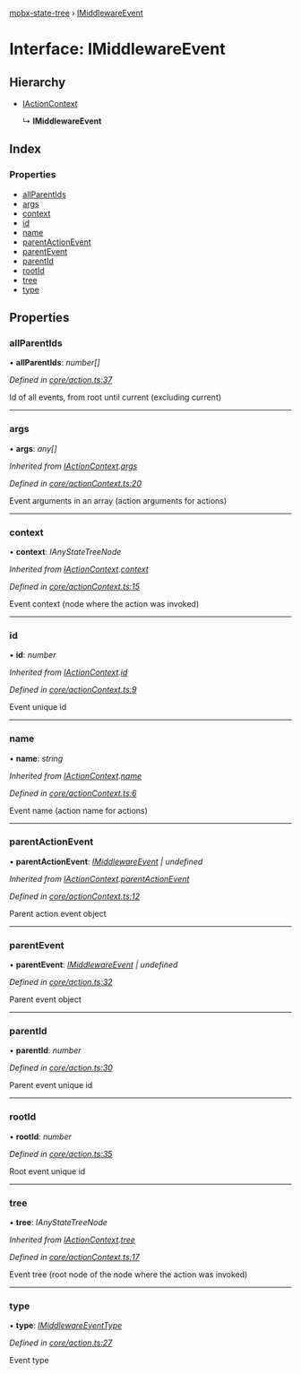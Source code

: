 [mobx-state-tree](../README.md) › [IMiddlewareEvent](imiddlewareevent.md)

# Interface: IMiddlewareEvent

## Hierarchy

* [IActionContext](iactioncontext.md)

  ↳ **IMiddlewareEvent**

## Index

### Properties

* [allParentIds](imiddlewareevent.md#allparentids)
* [args](imiddlewareevent.md#args)
* [context](imiddlewareevent.md#context)
* [id](imiddlewareevent.md#id)
* [name](imiddlewareevent.md#name)
* [parentActionEvent](imiddlewareevent.md#parentactionevent)
* [parentEvent](imiddlewareevent.md#parentevent)
* [parentId](imiddlewareevent.md#parentid)
* [rootId](imiddlewareevent.md#rootid)
* [tree](imiddlewareevent.md#tree)
* [type](imiddlewareevent.md#type)

## Properties

###  allParentIds

• **allParentIds**: *number[]*

*Defined in [core/action.ts:37](https://github.com/mobxjs/mobx-state-tree/blob/6b966be0/packages/mobx-state-tree/src/core/action.ts#L37)*

Id of all events, from root until current (excluding current)

___

###  args

• **args**: *any[]*

*Inherited from [IActionContext](iactioncontext.md).[args](iactioncontext.md#args)*

*Defined in [core/actionContext.ts:20](https://github.com/mobxjs/mobx-state-tree/blob/6b966be0/packages/mobx-state-tree/src/core/actionContext.ts#L20)*

Event arguments in an array (action arguments for actions)

___

###  context

• **context**: *IAnyStateTreeNode*

*Inherited from [IActionContext](iactioncontext.md).[context](iactioncontext.md#context)*

*Defined in [core/actionContext.ts:15](https://github.com/mobxjs/mobx-state-tree/blob/6b966be0/packages/mobx-state-tree/src/core/actionContext.ts#L15)*

Event context (node where the action was invoked)

___

###  id

• **id**: *number*

*Inherited from [IActionContext](iactioncontext.md).[id](iactioncontext.md#id)*

*Defined in [core/actionContext.ts:9](https://github.com/mobxjs/mobx-state-tree/blob/6b966be0/packages/mobx-state-tree/src/core/actionContext.ts#L9)*

Event unique id

___

###  name

• **name**: *string*

*Inherited from [IActionContext](iactioncontext.md).[name](iactioncontext.md#name)*

*Defined in [core/actionContext.ts:6](https://github.com/mobxjs/mobx-state-tree/blob/6b966be0/packages/mobx-state-tree/src/core/actionContext.ts#L6)*

Event name (action name for actions)

___

###  parentActionEvent

• **parentActionEvent**: *[IMiddlewareEvent](imiddlewareevent.md) | undefined*

*Inherited from [IActionContext](iactioncontext.md).[parentActionEvent](iactioncontext.md#parentactionevent)*

*Defined in [core/actionContext.ts:12](https://github.com/mobxjs/mobx-state-tree/blob/6b966be0/packages/mobx-state-tree/src/core/actionContext.ts#L12)*

Parent action event object

___

###  parentEvent

• **parentEvent**: *[IMiddlewareEvent](imiddlewareevent.md) | undefined*

*Defined in [core/action.ts:32](https://github.com/mobxjs/mobx-state-tree/blob/6b966be0/packages/mobx-state-tree/src/core/action.ts#L32)*

Parent event object

___

###  parentId

• **parentId**: *number*

*Defined in [core/action.ts:30](https://github.com/mobxjs/mobx-state-tree/blob/6b966be0/packages/mobx-state-tree/src/core/action.ts#L30)*

Parent event unique id

___

###  rootId

• **rootId**: *number*

*Defined in [core/action.ts:35](https://github.com/mobxjs/mobx-state-tree/blob/6b966be0/packages/mobx-state-tree/src/core/action.ts#L35)*

Root event unique id

___

###  tree

• **tree**: *IAnyStateTreeNode*

*Inherited from [IActionContext](iactioncontext.md).[tree](iactioncontext.md#tree)*

*Defined in [core/actionContext.ts:17](https://github.com/mobxjs/mobx-state-tree/blob/6b966be0/packages/mobx-state-tree/src/core/actionContext.ts#L17)*

Event tree (root node of the node where the action was invoked)

___

###  type

• **type**: *[IMiddlewareEventType](../README.md#imiddlewareeventtype)*

*Defined in [core/action.ts:27](https://github.com/mobxjs/mobx-state-tree/blob/6b966be0/packages/mobx-state-tree/src/core/action.ts#L27)*

Event type
